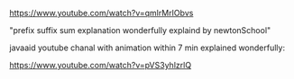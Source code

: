 https://www.youtube.com/watch?v=qmlrMrIObvs

"prefix suffix sum explanation wonderfully explaind by newtonSchool"


javaaid youtube chanal with animation within 7 min explained wonderfully:

https://www.youtube.com/watch?v=pVS3yhlzrlQ
